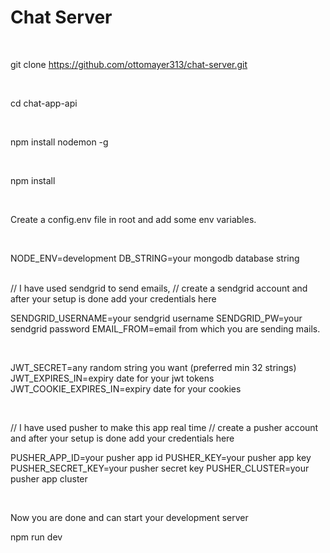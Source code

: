 <!-- intro -->
<h1>Chat Server</h1>

<br/>

git clone https://github.com/ottomayer313/chat-server.git

<br/>

cd chat-app-api

<br/>

npm install nodemon -g

<br/>

npm install

<br/>

Create a config.env file in root and add some env variables.

<br/>

NODE_ENV=development
DB_STRING=your mongodb database string

<br/>
// I have used sendgrid to send emails,
// create a sendgrid account and after your setup is done add your credentials here

<br/>

SENDGRID_USERNAME=your sendgrid username
SENDGRID_PW=your sendgrid password
EMAIL_FROM=email from which you are sending mails.

<br/>

JWT_SECRET=any random string you want (preferred min 32 strings)
JWT_EXPIRES_IN=expiry date for your jwt tokens
JWT_COOKIE_EXPIRES_IN=expiry date for your cookies

<br/>

// I have used pusher to make this app real time
// create a pusher account and after your setup is done add your credentials here
<br/>

PUSHER_APP_ID=your pusher app id
PUSHER_KEY=your pusher app key
PUSHER_SECRET_KEY=your pusher secret key
PUSHER_CLUSTER=your pusher app cluster

<br>

Now you are done and can start your development server

npm run dev
